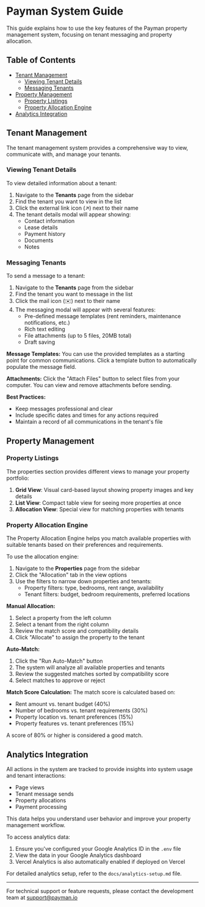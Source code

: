 # Payman System Guide

This guide explains how to use the key features of the Payman property management system, focusing on tenant messaging and property allocation.

## Table of Contents
- [Tenant Management](#tenant-management)
  - [Viewing Tenant Details](#viewing-tenant-details)
  - [Messaging Tenants](#messaging-tenants)
- [Property Management](#property-management)
  - [Property Listings](#property-listings)
  - [Property Allocation Engine](#property-allocation-engine)
- [Analytics Integration](#analytics-integration)

## Tenant Management

The tenant management system provides a comprehensive way to view, communicate with, and manage your tenants.

### Viewing Tenant Details

To view detailed information about a tenant:

1. Navigate to the **Tenants** page from the sidebar
2. Find the tenant you want to view in the list
3. Click the external link icon (↗️) next to their name
4. The tenant details modal will appear showing:
   - Contact information
   - Lease details
   - Payment history
   - Documents
   - Notes

### Messaging Tenants

To send a message to a tenant:

1. Navigate to the **Tenants** page from the sidebar
2. Find the tenant you want to message in the list
3. Click the mail icon (✉️) next to their name
4. The messaging modal will appear with several features:
   - Pre-defined message templates (rent reminders, maintenance notifications, etc.)
   - Rich text editing
   - File attachments (up to 5 files, 20MB total)
   - Draft saving

**Message Templates:** You can use the provided templates as a starting point for common communications. Click a template button to automatically populate the message field.

**Attachments:** Click the "Attach Files" button to select files from your computer. You can view and remove attachments before sending.

**Best Practices:**
- Keep messages professional and clear
- Include specific dates and times for any actions required
- Maintain a record of all communications in the tenant's file

## Property Management

### Property Listings

The properties section provides different views to manage your property portfolio:

1. **Grid View**: Visual card-based layout showing property images and key details
2. **List View**: Compact table view for seeing more properties at once
3. **Allocation View**: Special view for matching properties with tenants

### Property Allocation Engine

The Property Allocation Engine helps you match available properties with suitable tenants based on their preferences and requirements.

To use the allocation engine:

1. Navigate to the **Properties** page from the sidebar
2. Click the "Allocation" tab in the view options
3. Use the filters to narrow down properties and tenants:
   - Property filters: type, bedrooms, rent range, availability
   - Tenant filters: budget, bedroom requirements, preferred locations

**Manual Allocation:**
1. Select a property from the left column
2. Select a tenant from the right column
3. Review the match score and compatibility details
4. Click "Allocate" to assign the property to the tenant

**Auto-Match:**
1. Click the "Run Auto-Match" button
2. The system will analyze all available properties and tenants
3. Review the suggested matches sorted by compatibility score
4. Select matches to approve or reject

**Match Score Calculation:**
The match score is calculated based on:
- Rent amount vs. tenant budget (40%)
- Number of bedrooms vs. tenant requirements (30%)
- Property location vs. tenant preferences (15%)
- Property features vs. tenant preferences (15%)

A score of 80% or higher is considered a good match.

## Analytics Integration

All actions in the system are tracked to provide insights into system usage and tenant interactions:

- Page views
- Tenant message sends
- Property allocations
- Payment processing

This data helps you understand user behavior and improve your property management workflow.

To access analytics data:
1. Ensure you've configured your Google Analytics ID in the `.env` file
2. View the data in your Google Analytics dashboard
3. Vercel Analytics is also automatically enabled if deployed on Vercel

For detailed analytics setup, refer to the `docs/analytics-setup.md` file.

---

For technical support or feature requests, please contact the development team at support@payman.io 